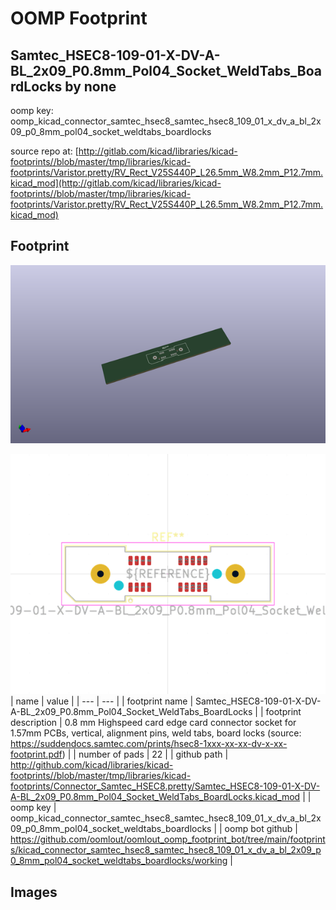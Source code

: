 # OOMP Footprint  
## Samtec_HSEC8-109-01-X-DV-A-BL_2x09_P0.8mm_Pol04_Socket_WeldTabs_BoardLocks  by none  
  
oomp key: oomp_kicad_connector_samtec_hsec8_samtec_hsec8_109_01_x_dv_a_bl_2x09_p0_8mm_pol04_socket_weldtabs_boardlocks  
  
source repo at: [http://gitlab.com/kicad/libraries/kicad-footprints//blob/master/tmp/libraries/kicad-footprints/Varistor.pretty/RV_Rect_V25S440P_L26.5mm_W8.2mm_P12.7mm.kicad_mod](http://gitlab.com/kicad/libraries/kicad-footprints//blob/master/tmp/libraries/kicad-footprints/Varistor.pretty/RV_Rect_V25S440P_L26.5mm_W8.2mm_P12.7mm.kicad_mod)  
## Footprint  
  
[![working_kicad_pcb_3d.png](working_kicad_pcb_3d_600.png)](working_kicad_pcb_3d.png)  
  
[![working.png](working_600.png)](working.png)  
| name | value | 
| --- | --- | 
| footprint name | Samtec_HSEC8-109-01-X-DV-A-BL_2x09_P0.8mm_Pol04_Socket_WeldTabs_BoardLocks | 
| footprint description | 0.8 mm Highspeed card edge card connector socket for 1.57mm PCBs, vertical, alignment pins, weld tabs, board locks (source: https://suddendocs.samtec.com/prints/hsec8-1xxx-xx-xx-dv-x-xx-footprint.pdf) | 
| number of pads | 22 | 
| github path | http://github.com/kicad/libraries/kicad-footprints//blob/master/tmp/libraries/kicad-footprints/Connector_Samtec_HSEC8.pretty/Samtec_HSEC8-109-01-X-DV-A-BL_2x09_P0.8mm_Pol04_Socket_WeldTabs_BoardLocks.kicad_mod | 
| oomp key | oomp_kicad_connector_samtec_hsec8_samtec_hsec8_109_01_x_dv_a_bl_2x09_p0_8mm_pol04_socket_weldtabs_boardlocks | 
| oomp bot github | https://github.com/oomlout/oomlout_oomp_footprint_bot/tree/main/footprints/kicad_connector_samtec_hsec8_samtec_hsec8_109_01_x_dv_a_bl_2x09_p0_8mm_pol04_socket_weldtabs_boardlocks/working | 
## Images  
